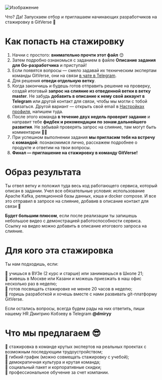 ![Изображение](aaa6ba63-9720-4455-81e2-c6bda6733408.jpg)

Что? Да! Запускаем отбор и приглашаем начинающих разработчиков на стажировку в GitVerse 🚀

# Как попасть на стажировку

1. Начни с простого: **внимательно прочти этот файл** 😊
2. Затем подробно ознакомься с заданием в файле **Описание задания для Go-разработчика** и приступай!
3. Если появятся вопросы — смело задавай их техническим экспертам команды GitVerse, они на связи [в чате в Telegram](https://t.me/+C4X5IaNjXWgwNzMy).
4. Для решения **отведи отдельную ветку**.
4. Когда закончишь и будешь готов отправить решение на проверку, создай итоговый **запрос на слияние из отведенной ветки в ветку master**. Не забудь **добавить в описание к нему свой аккаунт в Telegram** или другой контакт для связи, чтобы мы могли с тобой связаться. Другой вариант — открыть свой email в [Настройках профиля](https://gitverse.ru/settings), напишем туда.
6. После этого команда **в течение двух недель проверит задание** и направит тебе **фидбек и рекомендации по зонам дальнейшего развития**. Не забывай проверять запрос на слияние, там могут быть комментарии 🙌🏻
6. При успешном выполнении задания **мы пригласим тебя на встречу с командой**: познакомимся лично, расскажем подробнее о продукте и ответим на твои вопросы.
7. **Финал — приглашение на стажировку в команду GitVerse!**

# Образ результата
Ты отвел ветку и положил туда весь код работающего сервиса, который описан в задании. Учел все обязательные условия: использование Apache Kafka, реляционной базы данных, кэша и docker compose. И все это отправил в запросе на слияние, добавив в описание контакт для связи 🤩

**Будет большим плюсом**, если после реализации ты запишешь небольшое видео с демонстрацией работоспособности сервиса. Ссылку на видео можно добавить в описание итогового запроса на слияние.

# Для кого эта стажировка

Ты нам подходишь, если:

🔵 учишься в ВУЗе (2 курс и старше) или занимаешься в Школе 21;  
🔵 живешь в Москве или Казани и можешь приезжать в наш офис несколько раз в неделю;  
🔵 готов посвящать стажировке не менее 20 часов в неделю;  
🔵 горишь разработкой и хочешь вместе с нами развивать git-платформу GitVerse.

Если остались вопросы, всегда будем рады на них ответить, пиши нашему HR Дмитрию Кобзеву в Telegram **@dmiryy**

# Что мы предлагаем 😎

🔵 стажировка в команде крутых экспертов на реальных проектах с возможным последующим трудоустройством;   
🔵 гибкий график (можно совмещать стажировку с учебой);  
🔵 демократичная культура и крутая команда;   
🔵 социальный пакет и корпоративные скидки;  
🔵 профессиональное обучение за счет компании.  